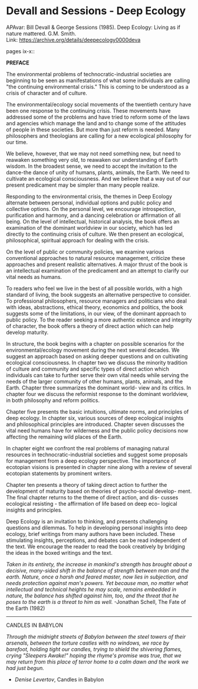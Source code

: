 # Devall and Sessions - Deep Ecology

APAvar: Bill Devall & George Sessions (1985). Deep Ecology: Living as if nature mattered. G.M. Smith.  
Link: https://archive.org/details/deepecology0000deva  

pages ix-x::

**PREFACE**  

The environmental problems of technocratic-industrial societies are beginning to be seen as manifestations of what some individuals are calling "the continuing environmental crisis." This is coming to be understood as a crisis of character and of culture.

The environmental/ecology social movements of the twentieth century have been one response to the continuing crisis. These movements have addressed some of the problems and have tried to reform some of the laws and agencies which manage the land and to change some of the attitudes of people in these societies. But more than just reform is needed. Many philosophers and theologians are calling for a new ecological philosophy for our time.

We believe, however, that we may not need something new, but need to reawaken something very old, to reawaken our understanding of Earth wisdom. In the broadest sense, we need to accept the invitation to the dance-the dance of unity of humans, plants, animals, the Earth. We need to cultivate an ecological consciousness. And we believe that a way out of our present predicament may be simpler than many people realize.

Responding to the environmental crisis, the themes in Deep Ecology alternate between personal, individual options and public policy and collective options. On the personal level, we encourage introspection, purification and harmony, and a dancing celebration or affirmation of all being. On the level of intellectual, historical analysis, the book offers an examination of the dominant worldview in our society, which has led directly to the continuing crisis of culture. We then present an ecological, philosophical, spiritual approach for dealing with the crisis.

On the level of public or community policies, we examine various conventional approaches to natural resource management, criticize these approaches and present realistic alternatives. A major thrust of the book is an intellectual examination of the predicament and an attempt to clarify our vital needs as humans.

To readers who feel we live in the best of all possible worlds, with a high standard of living, the book suggests an alternative perspective to consider. To professional philosophers, resource managers and politicians who deal with ideas, abstractions, ethical theory, economics and politics, the book suggests some of the limitations, in our view, of the dominant approach to public policy. To the reader seeking a more authentic existence and integrity of character, the book offers a theory of direct action which can help develop maturity.

In structure, the book begins with a chapter on possible scenarios for the environmental/ecology movement during the next several decades.  We suggest an approach based on asking deeper questions and on cultivating ecological consciousness. In chapter two we discuss the minority tradition of culture and community and specific types of direct action which individuals can take to further serve their own vital needs while serving the needs of the larger community of other humans, plants, animals, and the Earth. Chapter three summarizes the dominant world- view and its critics. In chapter four we discuss the reformist response to the dominant worldview, in both philosophy and reform politics.

Chapter five presents the basic intuitions, ultimate norms, and principles of deep ecology. In chapter six, various sources of deep ecological insights and philosophical principles are introduced. Chapter seven discusses the vital need humans have for wilderness and the public policy decisions now affecting the remaining wild places of the Earth.

In chapter eight we confront the real problems of managing natural resources in technocratic-industrial societies and suggest some proposals for management from a deep ecology perspective. The importance of ecotopian visions is presented in chapter nine along with a review of several ecotopian statements by prominent writers.

Chapter ten presents a theory of taking direct action to further the development of maturity based on theories of psycho-social develop- ment. The final chapter returns to the theme of direct action, and dis- cusses ecological resisting - the affirmation of life based on deep eco- logical insights and principles.

Deep Ecology is an invitation to thinking, and presents challenging questions and dilemmas. To help in developing personal insights into deep ecology, brief writings from many authors have been included. These stimulating insights, perceptions, and debates can be read independent of the text. We encourage the reader to read the book creatively by bridging the ideas in the boxed writings and the text.

_Taken in its entirety, the increase in mankind's strength has brought about a decisive, many-sided shift in the balance of strength between man and the earth. Nature, once a harsh and feared master, now lies in subjection, and needs protection against man's powers. Yet because man, no matter what intellectual and technical heights he may scale, remains embedded in nature, the balance has shifted against him, too, and the threat that he poses to the earth is a threat to him as well._
 -Jonathan Schell, The Fate of the Earth (1982)  

-----

CANDLES IN BABYLON  

_Through the midnight streets of Babylon
between the steel towers of their arsenals,
between the torture castles with no windows,
we race by barefoot, holding tight
our candles, trying to shield
the shivering flames, crying
"Sleepers Awake!"
                  hoping
the rhyme's promise was true,
that we may return
from this place of terror
home to a calm dawn and
the work we had just begun._  
- _Denise Levertov_, Candles in Babylon  

